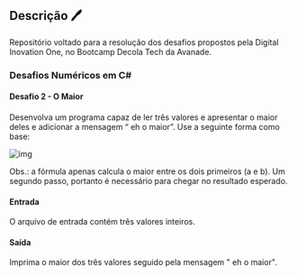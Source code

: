 ## Descrição :pen: 

Repositório voltado para a resolução dos desafios propostos pela Digital Inovation One, no Bootcamp Decola Tech da Avanade.

### **Desafios Numéricos em C#**



#### Desafio 2 - O Maior     

#### 

Desenvolva um programa capaz de ler três valores e apresentar o maior deles e adicionar a mensagem “ eh o maior”. Use a seguinte forma como base:

![img](https://resources.urionlinejudge.com.br/gallery/images/problems/UOJ_1013.png)

Obs.: a fórmula apenas calcula o maior entre os dois primeiros (a e b). Um segundo passo, portanto é necessário para chegar no resultado esperado.

#### Entrada

O arquivo de entrada contém três valores inteiros.

#### Saída

Imprima o maior dos três valores seguido pela mensagem " eh o maior".

 

